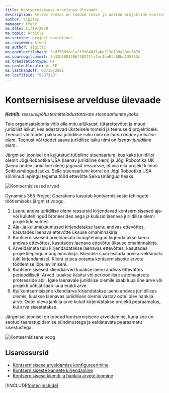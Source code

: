 ```yaml
---
title: Kontsernisisese arvelduse ülevaade
description: Selles teemas on toodud teave ja näited projektide kontsernisisese arveldamise kohta.
author: sigitac
manager: tfehr
ms.date: 11/19/2020
ms.topic: article
ms.service: project-operations
ms.reviewer: kfend
ms.author: sigitac
ms.openlocfilehash: 3ad75089de1a2f99646f7aba213e199a2bec347d
ms.sourcegitcommit: fa32b1893286f20271fa4ec4be8fc68bd135f53c
ms.translationtype: HT
ms.contentlocale: et-EE
ms.lasthandoff: 02/15/2021
ms.locfileid: "5287323"
---
```

# <a name="intercompany-invoicing-overview"></a>Kontsernisisese arvelduse ülevaade

_**Kehtib:** ressursipõhiste/mitteladustatavate stsenaariumite jaoks_

Teie organisatsioonis võib olla mitu allüksust, tütarettevõtet ja muud juriidilist isikut, kes edastavad üksteisele tooteid ja teenuseid projektidele. Teenust või toodet pakkuva juriidilise isiku nimi on *laenu andev juriidiline olem*. Teenust või toodet saava juriidilise isiku nimi on *laenav juriidiline olem*.

Järgmisel joonisel on kujutatud tüüpiline stsenaarium, kus kaks juriidilist olemit Jõgi Robootika USA (laenav juriidiline olem) ja Jõgi Robootika UK (laenu andev juriidiline olem) jagavad ressursse, et viia ellu projekt kliendi Seiklusmängud jaoks. Selle stsenaariumi korral on Jõgi Robootika USA sõlminud lepingu tegema tööd ettevõtte Seikusmängud heaks.

![Kontsernisisesed arved](./media/IntercompanyScenario.png) 

Dynamics 365 Project Operations kasutab kontsernisiseste tehingute töötlemiseks järgmist voogu.

1. Laenu andva juriidilise olemi ressursid kirjendavad kontsernisisesed aja- või kulutehingud broneerides aega ja kulusid laenava juriidilise olemi projektide suhtes.
2. Aja- ja kulumaksumused kirjendatakse laenu andvas ettevõttes, kasutades laenava ettevõtte üksuse omahinnakirja.
3. Kontsernisisesed arveldamata müügitehingud kirjendatakse laenu andvas ettevõttes, kasutades laenava ettevõtte üksuse omahinnakirja.
4. Arveldamata tulu kirjendadatakse laenavas ettevõttes, kasutades projektilepingu müügihinnakirja. Kliendile saab esitada arve arveldamata tulu kirjendamisel. Klient ei pea ootama kontsernisiseste arvete töötlemise lõpuleviimiseni.
5. Kontsernisisesed kliendiarved luuakse laenu andvas ettevõttes perioodiliselt. Arved luuakse käsitsi või perioodiliste automaatsete protsesside abil. Igale laenavale juriidilise olemile saab luua ühe arve või projekti põhjal saab luua eraldi arve.
6. Kui kontsernisisene kliendiarve kirjendatakse laenu andvas juriidilises olemis, luuakse laenavas juriidilises olemis vastav ootel olev hankija arve. Ootel oleva jankija arve kulud kirjendatakse projekti pearaamatus, kui arve sisestatakse.

Järgmisel joonisel on toodud kontsernisisene arveldamine, kuna see on seotud raamatupidamise sündmustega ja eeldatavate pearaamatu sisestustega.

![Kontsernisisene voog](./media/IntercompanyFlow.png)

## <a name="additional-resources"></a>Lisaressursid

- [Kontsernisisese arveldamise konfigureerimine](configure-intercompany-invoicing.md)
- [Kontsernisiseste kannete kirjendamine](create-intercompany-transactions.md)
- [Kontsernisisese kliendi ja hankija arvete loomine](create-intercompany-customer-vendor-invoices.md)


[!INCLUDE[footer-include](../includes/footer-banner.md)]